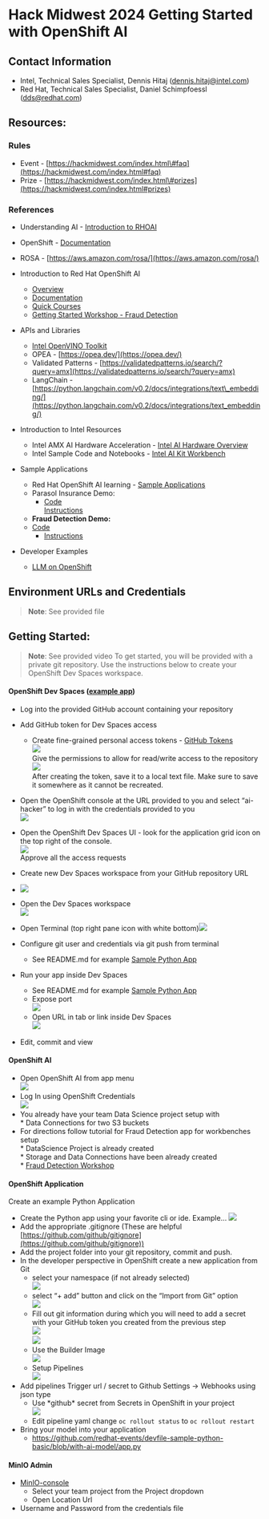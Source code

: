 # Hack Midwest 2024 Getting Started with OpenShift AI 
## Contact Information

* Intel, Technical Sales Specialist, Dennis Hitaj ([dennis.hitaj@intel.com](mailto:dennis.hitaj@intel.com))  
* Red Hat, Technical Sales Specialist, Daniel Schimpfoessl ([dds@redhat.com](mailto:dds@redhat.com))

## Resources:
### Rules  
* Event \- [https://hackmidwest.com/index.html\#faq](https://hackmidwest.com/index.html#faq)   
* Prize \- [https://hackmidwest.com/index.html\#prizes](https://hackmidwest.com/index.html#prizes)   
### References  
* Understanding AI \- [Introduction to RHOAI](https://redhatquickcourses.github.io/rhods-intro/rhods-intro/1.33/index.html)   
* OpenShift \- [Documentation](https://docs.redhat.com/en/documentation/openshift_container_platform/4.16)   
* ROSA \- [https://aws.amazon.com/rosa/](https://aws.amazon.com/rosa/)   
* Introduction to Red Hat OpenShift AI 

  * [Overview](https://www.redhat.com/en/technologies/cloud-computing/openshift/openshift-ai)   
  * [Documentation](https://docs.redhat.com/en/documentation/red_hat_openshift_ai_self-managed/2.13)   
  * [Quick Courses](https://redhatquickcourses.github.io/rhods-intro/rhods-intro/1.33/index.html) 
  * [Getting Started Workshop - Fraud Detection](https://docs.redhat.com/en/documentation/red_hat_openshift_ai_self-managed/2-latest/html/openshift_ai_tutorial_-_fraud_detection_example/index)
* APIs and Libraries 
  * [Intel OpenVINO Toolkit](https://www.intel.com/content/www/us/en/developer/tools/openvino-toolkit/overview.html)
  * OPEA \- [https://opea.dev/](https://opea.dev/)
  * Validated Patterns \- [https://validatedpatterns.io/search/?query=amx](https://validatedpatterns.io/search/?query=amx)  
  * LangChain \- [https://python.langchain.com/v0.2/docs/integrations/text\_embedding/](https://python.langchain.com/v0.2/docs/integrations/text_embedding/)   
* Introduction to Intel Resources
  * Intel AMX AI Hardware Acceleration \- [Intel AI Hardware Overview](https://www.intel.com/content/www/us/en/products/docs/accelerator-engines/advanced-matrix-extensions/overview.html)  
  * Intel Sample Code and Notebooks \- [Intel AI Kit Workbench](https://www.intel.com/content/www/us/en/developer/tools/oneapi/ai-analytics-toolkit.html#gs.dpha4c)  
* Sample Applications
  * Red Hat OpenShift AI learning \- [Sample Applications](https://developers.redhat.com/learn/openshift-ai)  
  * Parasol Insurance Demo:      
    * [Code](https://github.com/rh-aiservices-bu/parasol-insurance)  
[Instructions](https://rh-aiservices-bu.github.io/parasol-insurance/modules/index.html)  
  * **Fraud Detection Demo:**  
  * [Code](https://github.com/rh-aiservices-bu/fraud-detection)  
    * [Instructions](https://rh-aiservices-bu.github.io/fraud-detection/fraud-detection-workshop/index.html)  
* Developer Examples  
  * [LLM on OpenShift](https://github.com/rh-aiservices-bu/llm-on-openshift)  

## Environment URLs and Credentials
> **Note**:	See provided file

## Getting Started:
> **Note**: See provided video
To get started, you will be provided with a private git repository. Use the instructions below to create your OpenShift Dev Spaces workspace. 

#### OpenShift Dev Spaces ([example app](https://github.com/redhat-events/devfile-sample-python-basic)) 

* Log into the provided GitHub account containing your repository  
* Add GitHub token for Dev Spaces access  
  * Create fine-grained personal access tokens \- [GitHub Tokens](https://github.com/settings/tokens?type=beta)  
    ![](./images/image1.png)  
    Give the permissions to allow for read/write access to the repository  
    ![](./images/image2.png)  
    After creating the token, save it to a local text file. Make sure to save it somewhere as it cannot be recreated.   
              
* Open the OpenShift console at the URL provided to you and select “ai-hacker” to log in with the credentials provided to you  
  ![](./images/image3.png)  
        
* Open the OpenShift Dev Spaces UI \- look for the application grid icon on the top right of the console.  
  ![](./images/image4.png)  
  Approve all the access requests  
        
* Create new Dev Spaces workspace from your GitHub repository URL  
* ![](./images/image5.png)

* Open the Dev Spaces workspace  
  ![](./images/image6.png)  
* Open Terminal (top right pane icon with white bottom)![](./images/image7.png)  
* Configure git user and credentials via git push from terminal  
  * See README.md for example [Sample Python App](https://github.com/redhat-events/devfile-sample-python-basic/blob/with-ai-model/README.md)   
* Run your app inside Dev Spaces  
  * See README.md for example [Sample Python App](https://github.com/redhat-events/devfile-sample-python-basic/blob/with-ai-model/README.md)   
  * Expose port  
    ![](./images/image8.png)  
  * Open URL in tab or link inside Dev Spaces  
    ![](./images/image9.png)  
* Edit, commit and view

#### OpenShift AI

* Open OpenShift AI from app menu  
  ![](./images/image4.png)  
* Log In using OpenShift Credentials  
  ![](./images/image10.png)  
* You already have your team Data Science project setup with   
      * Data Connections for two S3 buckets  
* For directions follow tutorial for Fraud Detection app for workbenches setup  
      * DataScience Project is already created  
      * Storage and Data Connections have been already created  
      * [Fraud Detection Workshop](https://rh-aiservices-bu.github.io/fraud-detection/fraud-detection-workshop/index.html)

#### OpenShift Application
Create an example Python Application

* Create the Python app using your favorite cli or ide. Example…
![](./images/image11.png)
* Add the appropriate .gitignore (These are helpful [https://github.com/github/gitignore](https://github.com/github/gitignore))  
* Add the project folder into your git repository, commit and push.   
* In the developer perspective in OpenShift create a new application from Git  
  * select your namespace (if not already selected)  
    ![](./images/image12.png)  
  * select “+ add” button and click on the “Import from Git” option  
    ![](./images/image13.png)            
  * Fill out git information during which you will need to add a secret with your GitHub token you created from the previous step   
    ![](./images/image14.png)  
    ![](./images/image15.png)  
  * Use the Builder Image  
    ![](./images/image16.png)  
  * Setup Pipelines  
    ![](./images/image17.png)  
* Add pipelines Trigger url / secret to Github Settings \-\> Webhooks using json type  
  * Use \*github\* secret from Secrets in OpenShift in your project  
    ![](./images/image18.png)  
  * Edit pipeline yaml change ```oc rollout status``` to ```oc rollout restart```
* Bring your model into your application  
  * https://github.com/redhat-events/devfile-sample-python-basic/blob/with-ai-model/app.py

#### MinIO Admin
* [MinIO-console](https://console-openshift-console.apps.rosa.rosa-t8j8w.ft2c.p3.openshiftapps.com/k8s/all-namespaces/route.openshift.io~v1~Route?name=MinIO-console)  
  * Select your team project from the Project dropdown  
  * Open Location Url  
* Username and Password from the credentials file
